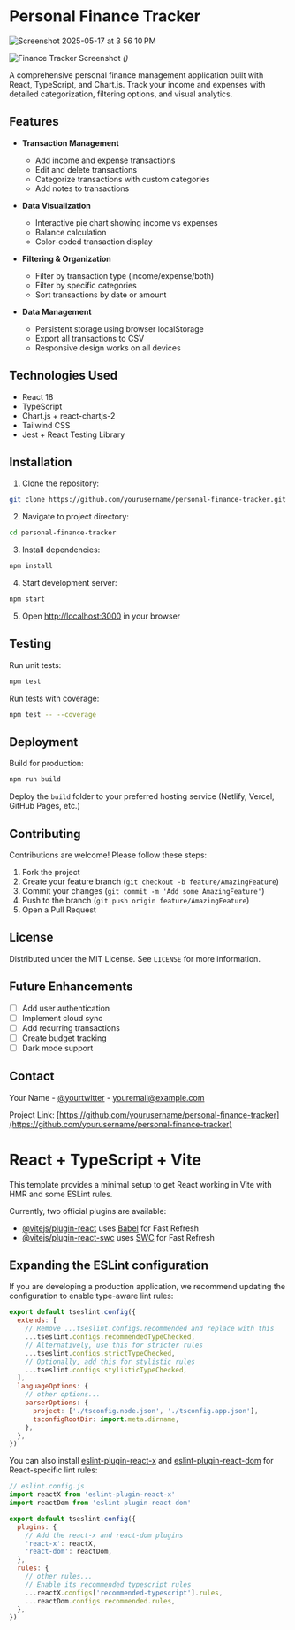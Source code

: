 # Personal Finance Tracker
![Screenshot 2025-05-17 at 3 56 10 PM](https://github.com/user-attachments/assets/87331cf0-32bc-46db-86d9-4aca3b5622aa)

![Finance Tracker Screenshot](./screenshot.png) *()*

A comprehensive personal finance management application built with React, TypeScript, and Chart.js. Track your income and expenses with detailed categorization, filtering options, and visual analytics.

## Features

- **Transaction Management**
  - Add income and expense transactions
  - Edit and delete transactions
  - Categorize transactions with custom categories
  - Add notes to transactions

- **Data Visualization**
  - Interactive pie chart showing income vs expenses
  - Balance calculation
  - Color-coded transaction display

- **Filtering & Organization**
  - Filter by transaction type (income/expense/both)
  - Filter by specific categories
  - Sort transactions by date or amount

- **Data Management**
  - Persistent storage using browser localStorage
  - Export all transactions to CSV
  - Responsive design works on all devices

## Technologies Used

- React 18
- TypeScript
- Chart.js + react-chartjs-2
- Tailwind CSS
- Jest + React Testing Library

## Installation

1. Clone the repository:
```bash
git clone https://github.com/yourusername/personal-finance-tracker.git
```

2. Navigate to project directory:
```bash
cd personal-finance-tracker
```

3. Install dependencies:
```bash
npm install
```

4. Start development server:
```bash
npm start
```

5. Open [http://localhost:3000](http://localhost:3000) in your browser

## Testing

Run unit tests:
```bash
npm test
```

Run tests with coverage:
```bash
npm test -- --coverage
```

## Deployment

Build for production:
```bash
npm run build
```

Deploy the `build` folder to your preferred hosting service (Netlify, Vercel, GitHub Pages, etc.)

## Contributing

Contributions are welcome! Please follow these steps:

1. Fork the project
2. Create your feature branch (`git checkout -b feature/AmazingFeature`)
3. Commit your changes (`git commit -m 'Add some AmazingFeature'`)
4. Push to the branch (`git push origin feature/AmazingFeature`)
5. Open a Pull Request

## License

Distributed under the MIT License. See `LICENSE` for more information.

## Future Enhancements

- [ ] Add user authentication
- [ ] Implement cloud sync
- [ ] Add recurring transactions
- [ ] Create budget tracking
- [ ] Dark mode support

## Contact

Your Name - [@yourtwitter](https://twitter.com/yourtwitter) - youremail@example.com

Project Link: [https://github.com/yourusername/personal-finance-tracker](https://github.com/yourusername/personal-finance-tracker)

# React + TypeScript + Vite

This template provides a minimal setup to get React working in Vite with HMR and some ESLint rules.

Currently, two official plugins are available:

- [@vitejs/plugin-react](https://github.com/vitejs/vite-plugin-react/blob/main/packages/plugin-react) uses [Babel](https://babeljs.io/) for Fast Refresh
- [@vitejs/plugin-react-swc](https://github.com/vitejs/vite-plugin-react/blob/main/packages/plugin-react-swc) uses [SWC](https://swc.rs/) for Fast Refresh

## Expanding the ESLint configuration

If you are developing a production application, we recommend updating the configuration to enable type-aware lint rules:

```js
export default tseslint.config({
  extends: [
    // Remove ...tseslint.configs.recommended and replace with this
    ...tseslint.configs.recommendedTypeChecked,
    // Alternatively, use this for stricter rules
    ...tseslint.configs.strictTypeChecked,
    // Optionally, add this for stylistic rules
    ...tseslint.configs.stylisticTypeChecked,
  ],
  languageOptions: {
    // other options...
    parserOptions: {
      project: ['./tsconfig.node.json', './tsconfig.app.json'],
      tsconfigRootDir: import.meta.dirname,
    },
  },
})
```

You can also install [eslint-plugin-react-x](https://github.com/Rel1cx/eslint-react/tree/main/packages/plugins/eslint-plugin-react-x) and [eslint-plugin-react-dom](https://github.com/Rel1cx/eslint-react/tree/main/packages/plugins/eslint-plugin-react-dom) for React-specific lint rules:

```js
// eslint.config.js
import reactX from 'eslint-plugin-react-x'
import reactDom from 'eslint-plugin-react-dom'

export default tseslint.config({
  plugins: {
    // Add the react-x and react-dom plugins
    'react-x': reactX,
    'react-dom': reactDom,
  },
  rules: {
    // other rules...
    // Enable its recommended typescript rules
    ...reactX.configs['recommended-typescript'].rules,
    ...reactDom.configs.recommended.rules,
  },
})
```
